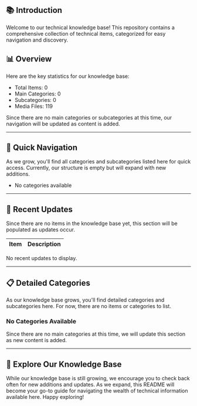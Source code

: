 ## 📚 Introduction
Welcome to our technical knowledge base! This repository contains a comprehensive collection of technical items, categorized for easy navigation and discovery.

## 📊 Overview
Here are the key statistics for our knowledge base:
- Total Items: 0
- Main Categories: 0
- Subcategories: 0
- Media Files: 119

Since there are no main categories or subcategories at this time, our navigation will be updated as content is added.

---
## 🧭 Quick Navigation
As we grow, you'll find all categories and subcategories listed here for quick access. Currently, our structure is empty but will expand with new additions.
- No categories available

---
## 🔔 Recent Updates
Since there are no items in the knowledge base yet, this section will be populated as updates occur.

| **Item** | **Description** |
| --- | --- |

No recent updates to display.

---
## 📋 Detailed Categories
As our knowledge base grows, you'll find detailed categories and subcategories here. For now, there are no items or categories to list.
<a name="categories"></a>
### No Categories Available

Since there are no main categories at this time, we will update this section as new content is added.

---
## 🌟 Explore Our Knowledge Base
While our knowledge base is still growing, we encourage you to check back often for new additions and updates. As we expand, this README will become your go-to guide for navigating the wealth of technical information available here. Happy exploring!